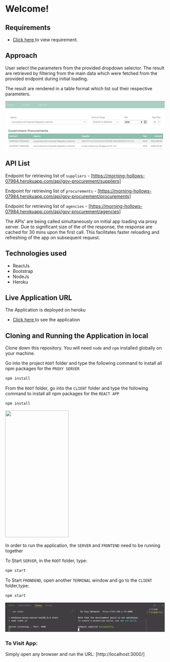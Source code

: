 # Welcome!

## Requirements

- [Click here ](client/others/Technical-Test-for-Frontend-and-Backend-Developer.pdf) to view requirement.

## Approach

User select the parameters from the provided dropdown selector. The result are retrieved by filtering from the main data which were fetched from the provided endpoint during initial loading.

The result are rendered in a table format which list out their respective parameters.

![Image](client/others/table-selector-overview.png)

## API List

Endpoint for retrieving list of `suppliers` - [https://morning-hollows-07984.herokuapp.com/api/gov-procurement/suppliers]

Endpoint for retrieving list of `procurements` - [https://morning-hollows-07984.herokuapp.com/api/gov-procurement/procurements]

Endpoint for retrieving list of `agencies` - [https://morning-hollows-07984.herokuapp.com/api/gov-procurement/agencies]

The APIs' are being called simultaneously on initial app loading via proxy server. Due to significant size of the of the response, the response are cached for 30 mins upon the first call. This facilitates faster reloading and refreshing of the app on subsequent request.

## Technologies used

- ReactJs
- Bootstrap
- NodeJs
- Heroku

## Live Application URL

The Application is deployed on heroku

- [Click here ](https://oneberry-fe-test.herokuapp.com/) to see the application

## Cloning and Running the Application in local

Clone down this repository. You will need `node` and `npm` installed globally on your machine.

Go into the project `ROOT` folder and type the following command to install all npm packages for the `PROXY SERVER`

```bash
npm install
```

From the `ROOT` folder, go into the `CLIENT` folder and type the following command to install all npm packages for the `REACT APP`

```bash
npm install
```

<img src="https://camo.githubusercontent.com/..." data-canonical-src="https://github.com/shalahuddinali/oneberry-fe-test/blob/main/client/others/File-structure.png" width="200" height="400" />



In order to run the application, the `SERVER` and `FRONTEND` need to be running together

To Start `SERVER`, in the `ROOT` folder, type:

```bash
npm start
```

To Start `FRONDEND`, open another `TERMINAL` window and go to the `CLIENT` folder,type:

```bash
npm start
```

[![Image](client/others/Terminal.png 'Running BOTH FRONTEND and SERVER together on TWO different TERMINAL')](client/others/Terminal.png)

### To Visit App:

Simply open any browser and run the URL: [http://localhost:3000/]
